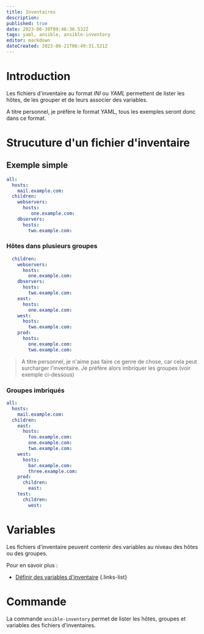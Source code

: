 ```yaml
---
title: Inventaires
description: 
published: true
date: 2023-06-30T09:46:36.532Z
tags: yaml, ansible, ansible-inventory
editor: markdown
dateCreated: 2023-06-21T06:49:31.521Z
---
```


# Introduction
Les fichiers d'inventaire au format *INI* ou *YAML* permettent de lister les hôtes, de les grouper et de leurs associer des variables.

A titre personnel, je préfère le format YAML, tous les exemples seront donc dans ce format.

# Strucuture d'un fichier d'inventaire
## Exemple simple
```yaml
all:
  hosts:
    mail.example.com:
  children:
    webservers:
      hosts:
         one.example.com:
    dbservers:
      hosts:
        two.example.com:
```

### Hôtes dans plusieurs groupes
```yaml
  children:
    webservers:
      hosts:
        one.example.com:
    dbservers:
      hosts:
      	two.example.com:
    east:
      hosts:
        one.example.com:
    west:
      hosts:
        two.example.com:
    prod:
      hosts:
        one.example.com:
        two.example.com:
```
> A titre personnel, je n'aime pas faire ce genre de chose, car cela peut surcharger l'inventaire. Je préfère alors imbriquer les groupes (voir exemple ci-dessous)

### Groupes imbriqués
```yaml
all:
  hosts:
    mail.example.com:
  children:
    east:
      hosts:
        foo.example.com:
        one.example.com:
        two.example.com:
    west:
      hosts:
        bar.example.com:
        three.example.com:
    prod:
      children:
        east:
    test:
      children:
        west:
```

# Variables
Les fichiers d'inventaire peuvent contenir des variables au niveau des hôtes ou des groupes.

Pour en savoir plus :
- [Définir des variables d'inventaire](/ansible/inventory/variable)
{.links-list}

# Commande
La commande `ansible-inventory` permet de lister les hôtes, groupes et variables des fichiers d'inventaires.